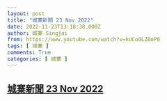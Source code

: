 ```yaml
---
layout: post
title: "城寨新聞 23 Nov 2022"
date: 2022-11-23T13:18:38.000Z
author: 城寨 Singjai
from: https://www.youtube.com/watch?v=kUCo0LZ0oP0
tags: [ 城寨 ]
comments: True
categories: [ 城寨 ]
---
```

<!--1669209518000-->
[城寨新聞 23 Nov 2022](https://www.youtube.com/watch?v=kUCo0LZ0oP0)
------

<div>

</div>
